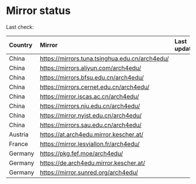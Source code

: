 <script src="./time.js"></script>
# Mirror status
Last check: <script type="text/javascript">localize(1712283855.1377027);</script>

|Country|Mirror|Last update|
|:------|:-----|:----------|
|China|https://mirrors.tuna.tsinghua.edu.cn/arch4edu/|<script type="text/javascript">localize(1712255543);</script>|
|China|https://mirrors.aliyun.com/arch4edu/|<script type="text/javascript">localize(1712255543);</script>|
|China|https://mirrors.bfsu.edu.cn/arch4edu/|<script type="text/javascript">localize(1712255543);</script>|
|China|https://mirrors.cernet.edu.cn/arch4edu/|<script type="text/javascript">localize(1712255543);</script>|
|China|https://mirror.iscas.ac.cn/arch4edu/|<script type="text/javascript">localize(1712255543);</script>|
|China|https://mirrors.nju.edu.cn/arch4edu/|<script type="text/javascript">localize(1712255543);</script>|
|China|https://mirror.nyist.edu.cn/arch4edu/|<script type="text/javascript">localize(1712255543);</script>|
|China|https://mirrors.sau.edu.cn/arch4edu/|<script type="text/javascript">localize(1712255543);</script>|
|Austria|https://at.arch4edu.mirror.kescher.at/|<script type="text/javascript">localize(1712255543);</script>|
|France|https://mirror.lesviallon.fr/arch4edu/|<script type="text/javascript">localize(1712255543);</script>|
|Germany|https://pkg.fef.moe/arch4edu/|<script type="text/javascript">localize(1712255543);</script>|
|Germany|https://de.arch4edu.mirror.kescher.at/|<script type="text/javascript">localize(1712255543);</script>|
|Germany|https://mirror.sunred.org/arch4edu/|<script type="text/javascript">localize(1712255543);</script>|

<script src="./tablefilter/tablefilter.js"></script>
<script src="./table.js"></script>